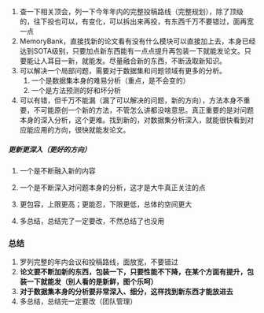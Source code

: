 1. 查一下相关顶会，列一下今年年内的完整投稿路线（完整规划），除了顶级的，往下投也可以，有变化，可以拆出来再投，有东西千万不要错过，面再宽一点
2. MemoryBank，直接找新的论文看有没有什么模块可以直接加上去，本身已经达到SOTA级别，只要加点新东西能有一点点提升再包装一下就能发论文。只要能让人耳目一新，就能发。尽量融合新的东西，不断汲取新知识。
4. 可以解决一个局部问题，需要对于数据集和问题领域有更多的分析。
	1. 一个是数据集本身的难易分析（重点，是不会变的）
	2. 一个是方法预测的好和坏分析
5. 可以有错，但千万不能漏（漏了可以解决的问题，新的方向），方法本身不重要，不可能原创一个新的方法，不管怎么讲都没啥意思。真正重要的是对问题本身的深入分析，这个更难。找到新的，对数据集分析深入，就能很快看到对应能应用的方向，很快就能发论文。

##### 更新更深入（更好的方向）
1. 一个是不断融入新的内容
2. 一个是不断深入对问题本身的分析，这才是大牛真正关注的点

1. 更包容，上限更高；更能忍，下限更低，总体的空间更大

1. 多总结，总结完了一定要改，不然总结了也没用


### 总结
1. 罗列完整的年内会议和投稿路线，面放宽，不要错过
2. **论文要不断加新的东西，包装一下，只要性能不下降，在某个方面有提升，包装一下就能发（别人看的是新鲜，图个乐呵）**
3. **对于数据集本身的分析要非常深入、细分，这样找到新东西才能放进去**
4. 多总结，总结完一定要改（团队管理）
